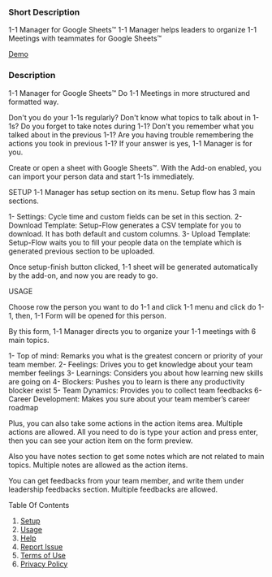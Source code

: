








### Short Description

1-1 Manager for Google Sheets™ 
1-1 Manager helps leaders to organize 1-1 Meetings with teammates for Google Sheets™ 


[Demo](https://docs.google.com/spreadsheets/d/1LujprOTyhPhYPWdu85R3MFJrVDVK-Z4n0Cu2Y7nLb0U/edit?usp=sharing) 


### Description

1-1 Manager for Google Sheets™ 
Do 1-1 Meetings in more structured and formatted way.

Don't you do your 1-1s regularly? Don't know what topics to talk about in 1-1s? Do you forget to take notes during 1-1? Don't you remember what you talked about in the previous 1-1? Are you having trouble remembering the actions you took in previous 1-1? If your answer is yes, 1-1 Manager is for you.

Create or open a sheet with Google Sheets™. With the Add-on enabled, you can import your person data and start 1-1s immediately.

SETUP
1-1 Manager has setup section on its menu. Setup flow has 3 main sections. 

1- Settings: Cycle time and custom fields can be set in this section.
2- Download Template: Setup-Flow generates a CSV template for you to download. It has both default and custom columns.
3- Upload Template: Setup-Flow waits you to fill your people data on the template which is generated previous section to be uploaded. 

Once setup-finish button clicked, 1-1 sheet will be generated automatically by the add-on, and now you are ready to go.

USAGE

Choose row the person you want to do 1-1 and click 1-1 menu and click do 1-1, then, 1-1 Form will be opened for this person.

By this form, 1-1 Manager directs you to organize your 1-1 meetings with 6 main topics. 

1- Top of mind: Remarks you what is the greatest concern or priority of your team member.
2- Feelings: Drives you to get knowledge about your team member feelings
3- Learnings: Considers you about how learning new skills are going on
4- Blockers: Pushes you to learn is there any productivity blocker exist
5- Team Dynamics: Provides you to collect team feedbacks
6- Career Development: Makes you sure about your team member’s career roadmap

Plus, you can also take some actions in the action items area. Multiple actions are allowed. 
All you need to do is type your action and press enter, then you can see your action item on the form preview.

Also you have notes section to get some notes which are not related to main topics. Multiple notes are allowed as the action items.

You can get feedbacks from your team member, and write them under leadership feedbacks section. Multiple feedbacks are allowed.

Table Of Contents
1. [Setup](/sheets-one-on-one-plugin/setup) 
2. [Usage](/sheets-one-on-one-plugin/usage) 
3. [Help](/sheets-one-on-one-plugin/help) 
4. [Report Issue](/sheets-one-on-one-plugin/report-issue) 
2. [Terms of Use](/sheets-one-on-one-plugin/terms-of-use)
3. [Privacy Policy](/sheets-one-on-one-plugin/privacy-policy)
